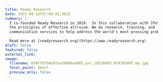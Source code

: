 ```yaml
---
title: Ready Research
date: 2023-09-14T07:09:41.382Z
summary: |-
  I co-founded Ready Research in 2019.  In this collaboration with [Peter Slattery](https://www.pslattery.com/), [Michael Noetel](https://noetel.com.au/), and [Emily Grundy](https://www.linkedin.com/in/emily-grundy/), we do work aligned with
  the principles of effective altruism. We do research, training, and
  communication services to help address the world's most pressing problems. 
  
  Read more at [readyresearch.org](https://www.readyresearch.org)
draft: false
featured: false
external_link: 
image:
  filename: 639ffb756e97ee39686aa965_pxl_20220405_074705897.mp.jpg
  focal_point: Smart
  preview_only: false
---
```

